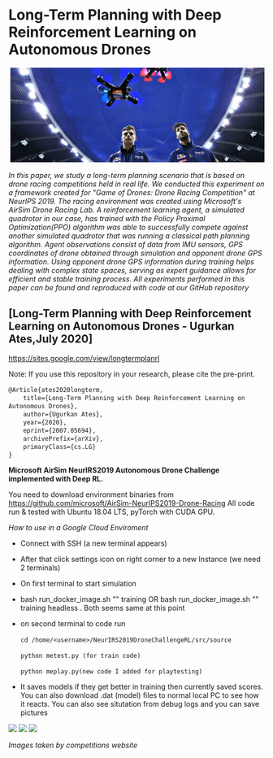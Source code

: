 # Long-Term Planning with Deep Reinforcement Learning on Autonomous Drones

![drone](drone.png)

*In this paper, we study a long-term planning scenario that is based on drone racing competitions held in real life. We conducted this experiment on a framework created for "Game of Drones: Drone Racing Competition" at NeurIPS 2019. The racing environment was created using Microsoft's AirSim Drone Racing Lab. A reinforcement learning agent, a simulated quadrotor in our case, has trained with the Policy Proximal Optimization(PPO) algorithm was able to successfully compete against another simulated quadrotor that was running a classical path planning algorithm. Agent observations consist of data from IMU sensors, GPS coordinates of drone obtained through simulation and opponent drone GPS information. Using opponent drone GPS information during training helps dealing with complex state spaces, serving as expert guidance allows for efficient and stable training process. All experiments performed in this paper can be found and reproduced with code at our GitHub repository*


## [Long-Term Planning with Deep Reinforcement Learning on Autonomous Drones - Ugurkan Ates,July 2020]

https://sites.google.com/view/longtermplanrl

Note: If you use this repository in your research, please cite the pre-print.

```
@Article{ates2020longterm,
    title={Long-Term Planning with Deep Reinforcement Learning on Autonomous Drones},
    author={Ugurkan Ates},
    year={2020},
    eprint={2007.05694},
    archivePrefix={arXiv},
    primaryClass={cs.LG}
}

```

**Microsoft AirSim NeurIRS2019 Autonomous Drone Challenge implemented with Deep RL.**

You need to download environment binaries from https://github.com/microsoft/AirSim-NeurIPS2019-Drone-Racing
All code run & tested with Ubuntu 18.04 LTS, pyTorch with CUDA GPU.


*How to use in a Google Cloud Enviroment*

- Connect with SSH  (a new terminal appears) 
- After that click settings icon on right corner to a new Instance (we need 2 terminals)
- On first terminal to start simulation
- bash run_docker_image.sh "" training    OR  bash run_docker_image.sh "" training headless . Both seems same at this point
- on second terminal to code run

    `cd /home/<username>/NeurIRS2019DroneChallengeRL/src/source`

    `python metest.py (for train code)`

    `python meplay.py(new code I added for playtesting)`

- It saves models if they get better in training then currently saved scores. You can also download .dat (model) files to normal local PC to see how it reacts. You can also see situtation from debug logs and you can save pictures


<img src="https://github.com/madratman/airsim_neurips_gifs/blob/master/imgs/neurips_b99_3_drones.gif?raw=true" width="285"> <img src="https://github.com/madratman/airsim_neurips_gifs/blob/master/imgs/neurips_soccer_field_8_drones.gif?raw=true" width="285"> <img src="https://github.com/madratman/airsim_neurips_gifs/blob/master/imgs/neurips_zhangjiajie_4_drones.gif?raw=true" width="285">

*Images taken by competitions website*

